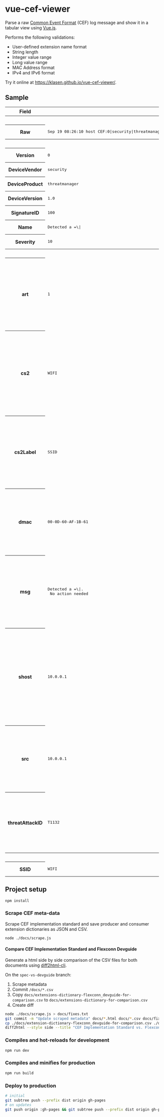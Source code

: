 # vue-cef-viewer

Parse a raw [Common Event Format](https://www.microfocus.com/documentation/arcsight/arcsight-smartconnectors-24.1/cef-implementation-standard/) (CEF) log message and show it in a tabular view using [Vue.js](https://vuejs.org/).

Performs the following validations:

- User-defined extension name format
- String length
- Integer value range
- Long value range
- MAC Address format
- IPv4 and IPv6 format

Try it online at <https://klasen.github.io/vue-cef-viewer/>.

## Sample

<table id="ceftable">
    <tr class="header">
        <th>Field</th>
        <th>Value</th>
        <th class="comment">Comment</th>
    </tr>
    <tr class="section">
        <th colspan="3">Input</th>
    </tr>
    <tr class="raw">
        <th>Raw</th>
        <td>
            <pre>Sep 19 08:26:10 host CEF:0|security|threatmanager|1.0|100|Detected a =\\\||10|src=10.0.0.1 shost=10.0.0.1 msg=Detected a \=\\|.\n No action needed dmac=00-0D-60-AF-1B-61 cs2=WIFI cs2Label=SSID art=1 threatAttackID=T1132</pre>
        </td>
        <td></td>
    </tr>
    <tr class="section">
        <th colspan="3">CEF Header</th>
    </tr>
    <tr class="cefheader">
        <th>Version</th>
        <td>
            <pre>0</pre>
        </td>
        <td></td>
    </tr>
    <tr class="cefheader">
        <th>DeviceVendor</th>
        <td>
            <pre>security</pre>
        </td>
        <td></td>
    </tr>
    <tr class="cefheader">
        <th>DeviceProduct</th>
        <td>
            <pre>threatmanager</pre>
        </td>
        <td></td>
    </tr>
    <tr class="cefheader">
        <th>DeviceVersion</th>
        <td>
            <pre>1.0</pre>
        </td>
        <td></td>
    </tr>
    <tr class="cefheader">
        <th>SignatureID</th>
        <td>
            <pre>100</pre>
        </td>
        <td></td>
    </tr>
    <tr class="cefheader">
        <th>Name</th>
        <td>
            <pre>Detected a =\|</pre>
        </td>
        <td></td>
    </tr>
    <tr class="cefheader">
        <th>Severity</th>
        <td>
            <pre>10</pre>
        </td>
        <td></td>
    </tr>
    <tr class="section">
        <th colspan="3">CEF Extensions</th>
    </tr>
    <tr class="cefextension">
        <th title="agentReceiptTime">art</th>
        <td>
            <pre>1</pre>
        </td>
        <td>
            <ul>
                <li>agentReceiptTime</li>
                <li>Time Stamp</li>
                <li>The time at which information about the event was received by the ArcSight
                    connector.</li>
                <li class="status_notice">Consumer extension from CEF specification 0.1</li>
                <li class="status_notice"> 1970-01-01T00:00:00.001Z</li>
            </ul>
        </td>
    </tr>
    <tr class="cefextension">
        <th title="deviceCustomString2">cs2</th>
        <td>
            <pre>WIFI</pre>
        </td>
        <td>
            <ul>
                <li>deviceCustomString2</li>
                <li>Producer extension from CEF specification 0.1</li>
                <li>String[4000]</li>
                <li>One
                    of the six strings available to map fields that do not apply to any
                    other in this dictionary. Use sparingly and seek a more specific,
                    dictionary supplied field when possible.</li>
            </ul>
        </td>
    </tr>
    <tr class="cefextension">
        <th title="deviceCustomString2Label">cs2Label</th>
        <td>
            <pre>SSID</pre>
        </td>
        <td>
            <ul>
                <li>deviceCustomString2Label</li>
                <li>Producer extension from CEF specification 0.1</li>
                <li>String[1023]</li>
                <li>All
                    custom fields have a corresponding label field. Each of these fields is
                    a string and describes the purpose of the custom field.</li>
            </ul>
        </td>
    </tr>
    <tr class="cefextension">
        <th title="deviceMacAddress">dmac</th>
        <td class="status_warning">
            <pre>00-0D-60-AF-1B-61</pre>
        </td>
        <td>
            <ul>
                <li>deviceMacAddress</li>
                <li>Producer extension from CEF specification 0.1</li>
                <li>MAC Address</li>
                <li>Six colon-separated hexadecimal numbers. Example: “00:0D:60:AF:1B:61”</li>
                <li class="status_warning">Invalid format</li>
            </ul>
        </td>
    </tr>
    <tr class="cefextension">
        <th title="message">msg</th>
        <td>
            <pre>Detected a =\|.
 No action needed</pre>
        </td>
        <td>
            <ul>
                <li>message</li>
                <li>Producer extension from CEF specification 0.1</li>
                <li>String[1023]</li>
                <li>An
                    arbitrary message giving more details about the event. Multi-line
                    entries can be produced by using \n as the new line separator.</li>
            </ul>
        </td>
    </tr>
    <tr class="cefextension">
        <th title="sourceHostName">shost</th>
        <td>
            <pre>10.0.0.1</pre>
        </td>
        <td>
            <ul>
                <li>sourceHostName</li>
                <li>Producer extension from CEF specification 0.1</li>
                <li>String[1023]</li>
                <li>Identifies
                    the source that an event refers to in an IP network. The format should
                    be a fully qualified domain name (DQDN) associated with the source node,
                    when a mode is available. Examples:  “host” or “host.domain.com”.</li>
            </ul>
        </td>
    </tr>
    <tr class="cefextension">
        <th title="sourceAddress">src</th>
        <td>
            <pre>10.0.0.1</pre>
        </td>
        <td>
            <ul>
                <li>sourceAddress</li>
                <li>Producer extension from CEF specification 0.1</li>
                <li>IPv4 Address</li>
                <li>Identifies the source that an event refers to in an IP network. The format is
                    an IPv4 address. Example: “192.168.10.1”.</li>
            </ul>
        </td>
    </tr>
    <tr class="cefextension">
        <th title="Threat Attack ID">threatAttackID</th>
        <td>
            <pre>T1132</pre>
        </td>
        <td>
            <ul>
                <li>Threat Attack ID</li>
                <li>String[32]</li>
                <li>A full ID of a threat or attack as defined in the security framework in
                    frameworkName.</li>
                <li class="status_notice">Consumer extension from CEF specification 1.2</li>
            </ul>
        </td>
    </tr>
    <tr class="section">
        <th colspan="3">CEF Extensions by Label</th>
    </tr>
    <tr class="cefextension">
        <th>SSID</th>
        <td>
            <pre>WIFI</pre>
        </td>
        <td></td>
    </tr>
</table>

## Project setup

```sh
npm install
```

### Scrape CEF meta-data

Scrape CEF implementation standard and save producer and consumer extension dictionaries as JSON and CSV.

```sh
node ./docs/scrape.js
```

#### Compare CEF Implementation Standard and Flexconn Devguide

Generate a html side by side comparison of the CSV files for both documents using [diff2html-cli](https://www.npmjs.com/package/diff2html-cli).

On the `spec-vs-devguide` branch:

1) Scrape metadata
2) Commit `/docs/*.csv`
3) Copy `docs/extensions-dictionary-flexconn_devguide-for-comparison.csv` to `docs/extensions-dictionary-for-comparison.csv`
4) Create diff

```sh
node ./docs/scrape.js > docs/fixes.txt
git commit -m "Update scraped metadata" docs/*.html docs/*.csv docs/fixes.txt src/components/extension-dictionary.json
cp ./docs/extension-dictionary-flexconn_devguide-for-comparison.csv ./docs/extension-dictionary-for-comparison.csv
diff2html --style side --title "CEF Implementation Standard vs. Flexconn Devguide" --matchWordsThreshold 0.1 --fileContentToggle false --file docs/cef-implementation-standard_vs_flexconn-devguide.html
```

### Compiles and hot-reloads for development

```sh
npm run dev
```

### Compiles and minifies for production

```sh
npm run build
```

### Deploy to production

```sh
# initial
git subtree push --prefix dist origin gh-pages
# on updates
git push origin :gh-pages && git subtree push --prefix dist origin gh-pages
```
